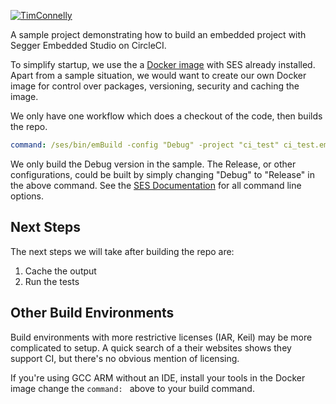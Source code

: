 [![TimConnelly](https://circleci.com/gh/TimConnelly/CI_embedded.svg?style=shield)](https://circleci.com/gh/TimConnelly/CI_embedded)

A sample project demonstrating how to build an embedded project with Segger Embedded Studio on CircleCI. 

To simplify startup, we use the a [Docker image](https://hub.docker.com/r/vicarahq/segger-embedded-studio/tags?page=1&ordering=last_updated) with SES already installed. Apart from a sample situation, we would want to create our own Docker image for control over packages, versioning, security and caching the image.

We only have one workflow which does a checkout of the code, then builds the repo. 
```yaml
command: /ses/bin/emBuild -config "Debug" -project "ci_test" ci_test.emProject
```
We only build the Debug version in the sample. The Release, or other configurations, could be built by simply changing "Debug" to "Release" in the above command. See the [SES Documentation](https://studio.segger.com/index.htm?https://studio.segger.com/emBuild.htm) for all command line options.

## Next Steps
The next steps we will take after building the repo are:
1. Cache the output
2. Run the tests

## Other Build Environments
Build environments with more restrictive licenses (IAR, Keil) may be more complicated to setup. A quick search of a their websites shows they support CI, but there's no obvious mention of licensing. 

If you're using GCC ARM without an IDE, install your tools in the Docker image change the `command: ` above to your build command. 
